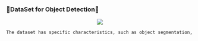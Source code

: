


 
### **🎯DataSet for Object Detection🎯**     

<div align="center">
<img align="center" src="https://user-images.githubusercontent.com/87802556/200938962-6a0f4260-92a5-47d3-b771-9d44ad00c3d1.gif" />
  </div>

```html                      
The dataset has specific characteristics, such as object segmentation, recognition in the circumstances, superpixel stuff segmentation, 1.5 million object instances, 80 object classes and more. A data set is a collection of related, discrete items of related data that may be accessed individually or in combination or managed as a whole entity. A data set is organized into some type of data structure, which is then converted to arrays for processing object detection.
```  
